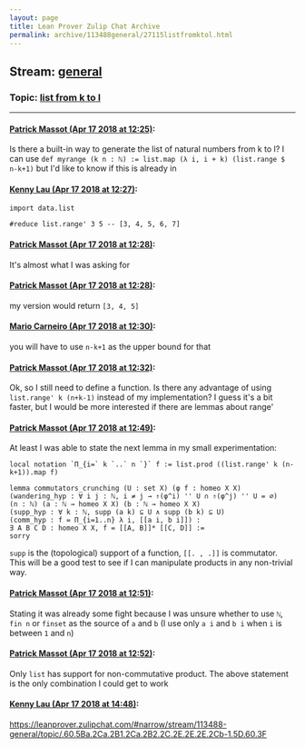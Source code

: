 ```yaml
---
layout: page
title: Lean Prover Zulip Chat Archive 
permalink: archive/113488general/27115listfromktol.html
---
```


## Stream: [general](index.html)
### Topic: [list from k to l](27115listfromktol.html)

---

#### [Patrick Massot (Apr 17 2018 at 12:25)](https://leanprover.zulipchat.com/#narrow/stream/113488-general/topic/list%20from%20k%20to%20l/near/125191252):
Is there a built-in way to generate the list of natural numbers from k to l? I can use `def myrange (k n : ℕ) := list.map (λ i, i + k) (list.range $ n-k+1)` but I'd like to know if this is already in

#### [Kenny Lau (Apr 17 2018 at 12:27)](https://leanprover.zulipchat.com/#narrow/stream/113488-general/topic/list%20from%20k%20to%20l/near/125191309):
```lean
import data.list

#reduce list.range' 3 5 -- [3, 4, 5, 6, 7]
```

#### [Patrick Massot (Apr 17 2018 at 12:28)](https://leanprover.zulipchat.com/#narrow/stream/113488-general/topic/list%20from%20k%20to%20l/near/125191349):
It's almost what I was asking for

#### [Patrick Massot (Apr 17 2018 at 12:28)](https://leanprover.zulipchat.com/#narrow/stream/113488-general/topic/list%20from%20k%20to%20l/near/125191352):
my version would return `[3, 4, 5]`

#### [Mario Carneiro (Apr 17 2018 at 12:30)](https://leanprover.zulipchat.com/#narrow/stream/113488-general/topic/list%20from%20k%20to%20l/near/125191412):
you will have to use `n-k+1` as the upper bound for that

#### [Patrick Massot (Apr 17 2018 at 12:32)](https://leanprover.zulipchat.com/#narrow/stream/113488-general/topic/list%20from%20k%20to%20l/near/125191465):
Ok, so I still need to define a function. Is there any advantage of using `list.range' k (n+k-1)` instead of my implementation? I guess it's a bit faster, but I would be more interested if there are lemmas about range'

#### [Patrick Massot (Apr 17 2018 at 12:49)](https://leanprover.zulipchat.com/#narrow/stream/113488-general/topic/list%20from%20k%20to%20l/near/125191962):
At least I was able to state the next lemma in my small experimentation:
```lean
local notation `Π_{i=` k `..` n `}` f := list.prod ((list.range' k (n-k+1)).map f)

lemma commutators_crunching (U : set X) (φ f : homeo X X)
(wandering_hyp : ∀ i j : ℕ, i ≠ j → ⇑(φ^i) '' U ∩ ⇑(φ^j) '' U = ∅)
(n : ℕ) (a : ℕ → homeo X X) (b : ℕ → homeo X X) 
(supp_hyp : ∀ k : ℕ, supp (a k) ⊆ U ∧ supp (b k) ⊆ U)
(comm_hyp : f = Π_{i=1..n} λ i, [[a i, b i]]) :
∃ A B C D : homeo X X, f = [[A, B]]* [[C, D]] := 
sorry
```
`supp` is the (topological) support of a function, `[[. , .]]` is commutator. This will be a good test to see if I can manipulate products in any non-trivial way.

#### [Patrick Massot (Apr 17 2018 at 12:51)](https://leanprover.zulipchat.com/#narrow/stream/113488-general/topic/list%20from%20k%20to%20l/near/125192018):
Stating it was already some fight because I was unsure whether to use `ℕ`, `fin n` or `finset` as the source of `a` and `b` (I use only `a i` and `b i` when `i` is between `1` and `n`)

#### [Patrick Massot (Apr 17 2018 at 12:52)](https://leanprover.zulipchat.com/#narrow/stream/113488-general/topic/list%20from%20k%20to%20l/near/125192075):
Only `list` has support for non-commutative product. The above statement is the only combination I could get to work

#### [Kenny Lau (Apr 17 2018 at 14:48)](https://leanprover.zulipchat.com/#narrow/stream/113488-general/topic/list%20from%20k%20to%20l/near/125195523):
https://leanprover.zulipchat.com/#narrow/stream/113488-general/topic/.60.5Ba.2Ca.2B1.2Ca.2B2.2C.2E.2E.2E.2Cb-1.5D.60.3F

